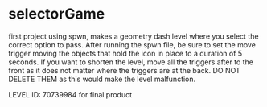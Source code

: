 # selectorGame
first project using spwn, makes a geometry dash level where you select the correct option to pass.
After running the spwn file, be sure to set the move trigger moving the objects that hold the icon in place
to a duration of 5 seconds. If you want to shorten the level, move all the triggers after to the front as it
does not matter where the triggers are at the back. DO NOT DELETE THEM as this would make the level malfunction.

LEVEL ID: 70739984 for final product
